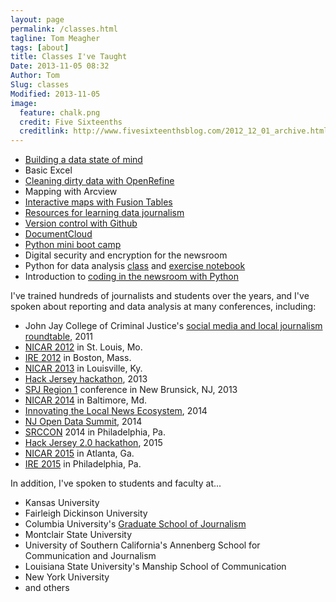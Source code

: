 ```yaml
---
layout: page
permalink: /classes.html
tagline: Tom Meagher
tags: [about]
title: Classes I've Taught
Date: 2013-11-05 08:32
Author: Tom
Slug: classes
Modified: 2013-11-05
image:
  feature: chalk.png
  credit: Five Sixteenths
  creditlink: http://www.fivesixteenthsblog.com/2012_12_01_archive.html
---
```


* [Building a data state of mind](http://bit.ly/1fgIP6x)
* Basic Excel
* [Cleaning dirty data with OpenRefine](/blog/2013/02/more-tips-for-using-openrefine.html)
* Mapping with Arcview
* [Interactive maps with Fusion Tables](/blog/2012/12/talking-data-in-the-nutmeg-state.html)
* [Resources for learning data journalism](/blog/2013/04/diving-in-to-data-with-spj.html)
* [Version control with Github](/blog/2013/02/learning-to-commit-to-version-control.html)
* [DocumentCloud](http://bit.ly/dcslides)
* [Python mini boot camp](http://www.github.com/ireapps/pycar)
* Digital security and encryption for the newsroom
* Python for data analysis [class](https://tswicegood.github.io/python-data-science-intro/) and [exercise notebook](http://nbviewer.ipython.org/github/tswicegood/python-data-science-intro/blob/gh-pages/Python%20for%20Data%20Analysis%20at%20NICAR15.ipynb)
* Introduction to [coding in the newsroom with Python](http://www.tommeagher.com/pythonIRE15)

I've trained hundreds of journalists and students over the years, and I've spoken about reporting and data analysis at many conferences, including:

* John Jay College of Criminal Justice's [social media and local journalism roundtable](http://www.tommeagher.com/blog/2011/05/cops-and-social-media.html), 2011
* [NICAR 2012](https://www.ire.org/conferences/nicar-2012/) in St. Louis, Mo.
* [IRE 2012](https://www.ire.org/conferences/ire-2012/) in Boston, Mass.
* [NICAR 2013](http://ire.org/conferences/nicar-2013/) in Louisville, Ky.
* [Hack Jersey hackathon](http://www.hackjersey.com/2013/01/speakers/), 2013
* [SPJ Region 1](http://www.tommeagher.com/blog/2013/04/diving-in-to-data-with-spj.html) conference in New Brunsick, NJ, 2013 
* [NICAR 2014](http://ire.org/conferences/nicar-2014/) in Baltimore, Md. 
* [Innovating the Local News Ecosystem](http://njnewscommons.org/innovatelocalconference/), 2014 
* [NJ Open Data Summit](http://www.hackjersey.com/event/open-data-nj/), 2014
* [SRCCON](http://srccon.org/) 2014 in Philadelphia, Pa.
* [Hack Jersey 2.0 hackathon](http://www.hackjersey.com/2015/03/hack-jersey-2-0-is-officially-underway/), 2015
* [NICAR 2015](http://ire.org/conferences/nicar2015/) in Atlanta, Ga.
* [IRE 2015](http://ire.org/conferences/ire-2015/) in Philadelphia, Pa.

In addition, I've spoken to students and faculty at...

* Kansas University
* Fairleigh Dickinson University
* Columbia University's [Graduate School of Journalism](http://www.tommeagher.com/blog/2010/01/the-up-and-down-sides-of-the-younger-faster-busier-newsroom.html)
* Montclair State University
* University of Southern California's Annenberg School for Communication and Journalism
* Louisiana State University's Manship School of Communication
* New York University 
* and others